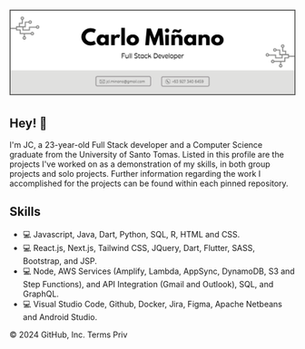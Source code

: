 <h1 align="center">
  <img src="https://github.com/Crufixs/Crufixs/blob/main/Header.png" alt="Carlo Minano" />
</h1>

## Hey! 👋
I'm JC, a 23-year-old Full Stack developer and a Computer Science graduate from the University of Santo Tomas. Listed in this profile are the projects I've worked on as a demonstration of my skills, in both group projects and solo projects. Further information regarding the work I accomplished for the projects can be found within each pinned repository.

## Skills
- 💻 Javascript, Java, Dart, Python, SQL, R, HTML and CSS.
- 💻 React.js, Next.js, Tailwind CSS, JQuery, Dart, Flutter, SASS, Bootstrap, and JSP.
- 💻 Node, AWS Services (Amplify, Lambda, AppSync, DynamoDB, S3 and Step Functions), and API Integration (Gmail and Outlook), SQL, and GraphQL.
- 💻 Visual Studio Code, Github, Docker, Jira, Figma, Apache Netbeans and Android Studio.

© 2024 GitHub, Inc.
Terms
Priv
